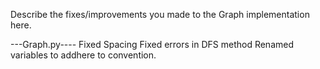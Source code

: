 Describe the fixes/improvements you made to the Graph implementation here.

---Graph.py----
Fixed Spacing
Fixed errors in DFS method
Renamed variables to addhere to convention.
